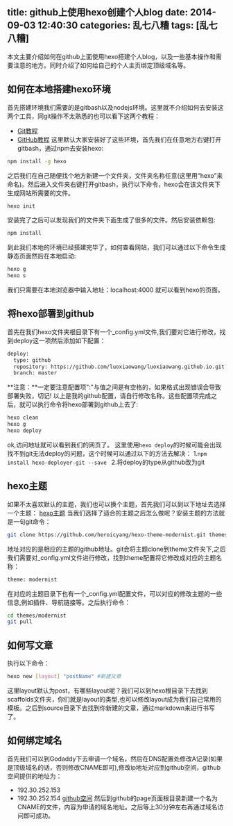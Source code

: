 title: github上使用hexo创建个人blog
date: 2014-09-03 12:40:30
categories: 乱七八糟
tags: [乱七八糟]
---
本文主要介绍如何在github上面使用hexo搭建个人blog，以及一些基本操作和需要注意的地方。同时介绍了如何给自己的个人主页绑定顶级域名等。
<!--more-->
## 如何在本地搭建hexo环境
  首先搭建环境我们需要的是gitbash以及nodejs环境。这里就不介绍如何去安装这两个工具，同git操作不太熟悉的也可以看下这两个教程：
* [Git教程](http://www.liaoxuefeng.com/wiki/0013739516305929606dd18361248578c67b8067c8c017b000)
* [GitHub教程](http://www.worldhello.net/gotgithub/index.html)
这里默认大家安装好了这些环境，首先我们在任意地方右键打开gitbash，通过npm去安装hexo:
```bash
npm install -g hexo
```
之后我们在自己随便找个地方新建一个文件夹，文件夹名称任意(这里用“hexo”来命名)。然后进入文件夹右键打开gitbash，执行以下命令，hexo会在该文件夹下生成网站所需要的文件。
```bash
hexo init
```
安装完了之后可以发现我们的文件夹下面生成了很多的文件。然后安装依赖包:
```bash
npm install
```
到此我们本地的环境已经搭建完毕了，如何查看网站，我们可以通过以下命令生成静态页面然后在本地启动:
```bash
hexo g
hexo s
```
我们只需要在本地浏览器中输入地址：localhost:4000 就可以看到hexo的页面。

## 将hexo部署到github
首先在我们hexo文件夹根目录下有一个_config.yml文件,我们要对它进行修改，找到deploy这一项然后添加如下配置：
```bash
deploy:
  type: github
  repository: https://github.com/luoxiaowang/luoxiaowang.github.io.git
  branch: master
```
**注意：**一定要注意配置项":"与值之间是有空格的，如果格式出现错误会导致部署失败，切记!
以上是我的github配置，请自行修改名称。这些配置项完成之后，就可以执行命令将hexo部署到github上去了:
```bash
hexo clean
hexo g
hexo deploy
```
ok,访问地址就可以看到我们的网页了。
这里使用`hexo deploy`的时候可能会出现找不到git无法deploy的问题，这个时候可以通过以下的方法去解决：
1.`npm install hexo-deployer-git --save `
2.将deploy的type从github改为git

## hexo主题
如果不太喜欢默认的主题，我们也可以换个主题，首先我们可以到以下地址去选择一个主题：
[hexo主题](https://github.com/hexojs/hexo/wiki/Themes)
当我们选择了适合的主题之后怎么做呢？安装主题的方法就是一句git命令：
```bash
git clone https://github.com/heroicyang/hexo-theme-modernist.git themes/modernist
```
地址对应的是相应的主题的github地址。git会将主题clone到theme文件夹下,之后我们需要对_config.yml文件进行修改，找到theme配置将它修改成对应的主题名称：
```bash
theme: modernist
```
在对应的主题目录下也有一个_config.yml配置文件，可以对应的修改主题的一些信息,例如插件、导航链接等。之后执行命令：
```bash
cd themes/modernist
git pull
```

## 如何写文章
执行以下命令：
```bash
hexo new [layout] "postName" #新建文章
```
这里layout默认为post，有哪些layout呢？我们可以到hexo根目录下去找到scaffolds文件夹，你们就是layout的类型,也可以修改layout成为我们自己常用的模板。之后到source目录下去找到你新建的文章，通过markdown来进行书写了。

## 如何绑定域名
首先我们可以到Godaddy下去申请一个域名，然后在DNS配置处修改A记录(如果是顶级域名的话，否则修改CNAME即可),修改ip地址对应到github空间，github空间提供的地址为：
* 192.30.252.153
* 192.30.252.154
[github空间](https://help.github.com/articles/setting-up-a-custom-domain-with-github-pages)
然后到github的page页面根目录新建一个名为CNAME的文件，内容为申请的域名地址。之后等上30分钟左右再通过域名访问即可成功。